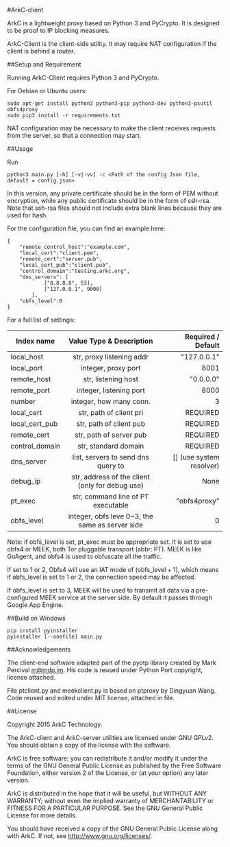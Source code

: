 #ArkC-client

ArkC is a lightweight proxy based on Python 3 and PyCrypto. It is designed to be proof to IP blocking measures.

ArkC-Client is the client-side utility. It may require NAT configuration if the client is behind a router.

##Setup and Requirement

Running ArkC-Client requires Python 3 and PyCrypto.

For Debian or Ubuntu users:
    
```
sudo apt-get install python3 python3-pip python3-dev python3-psutil obfs4proxy
sudo pip3 install -r requirements.txt
```

NAT configuration may be necessary to make the client receives requests from the server, so that a connection may start.

##Usage

Run 

```
python3 main.py [-h] [-v|-vv] -c <Path of the config Json file, default = config.json>
```

In this version, any private certificate should be in the form of PEM without encryption, while any public certificate should be in the form of ssh-rsa. Note that ssh-rsa files should not include extra blank lines because they are used for hash.

For the configuration file, you can find an example here:

```
{
    "remote_control_host":"example.com",
    "local_cert":"client.pem",
    "remote_cert":"server.pub",
    "local_cert_pub":"client.pub",
    "control_domain":"testing.arkc.org",
    "dns_servers": [
            ["8.8.8.8", 53],
            ["127.0.0.1", 9000]
        ],
    "obfs_level":0
}
```

For a full list of settings:

| Index name            | Value Type & Description | Required / Default|
| ----------------------|:------------------------:| -----------------:|
| local_host            | str, proxy listening addr| "127.0.0.1"       |
| local_port            | integer, proxy port      | 8001              |
| remote_host           | str, listening host      | "0.0.0.0"         |
| remote_port           | integer, listening port  | 8000              |
| number                | integer, how many conn.  | 3                 |
| local_cert            | str, path of client pri  | REQUIRED          |
| local_cert_pub        | str, path of client pub  | REQUIRED          |
| remote_cert           | str, path of server pub  | REQUIRED          |
| control_domain	| str, standard domain     | REQUIRED 	       |
| dns_server            | list, servers to send dns query to | [] (use system resolver)|
| debug_ip              | str, address of the client (only for debug use) | None |
| pt_exec		| str, command line of PT executable | "obfs4proxy" |
| obfs_level		| integer, obfs leve 0~3, the same as server side | 0 |

Note: if obfs_level is set, pt_exec must be appropriate set. It is set to use obfs4 or MEEK, both Tor pluggable transport (abbr: PT). MEEK is like GoAgent, and obfs4 is used to obfuscate all the traffic.

If set to 1 or 2, Obfs4 will use an IAT mode of (obfs_level + 1), which means if obfs_level is set to 1 or 2, the connection speed may be affected.

If obfs_level is set to 3, MEEK will be used to transmit all data via a pre-configured MEEK service at the server side. By default it passes through Google App Engine.

##Build on Windows
```
pip install pyinstaller
pyinstaller [--onefile] main.py
```

##Acknowledgements

The client-end software adapted part of the pyotp library created by Mark Percival <m@mdp.im>. His code is reused under Python Port copyright, license attached.

File ptclient.py and meekclient.py is based on ptproxy by Dingyuan Wang. Code reused and edited under MIT license, attached in file.

##License

Copyright 2015 ArkC Technology.

The ArkC-client and ArkC-server utilities are licensed under GNU GPLv2. You should obtain a copy of the license with the software.

ArkC is free software: you can redistribute it and/or modify
it under the terms of the GNU General Public License as published by
the Free Software Foundation, either version 2 of the License, or
(at your option) any later version.

ArkC is distributed in the hope that it will be useful,
but WITHOUT ANY WARRANTY; without even the implied warranty of
MERCHANTABILITY or FITNESS FOR A PARTICULAR PURPOSE.  See the
GNU General Public License for more details.

You should have received a copy of the GNU General Public License
along with ArkC.  If not, see <http://www.gnu.org/licenses/>.

